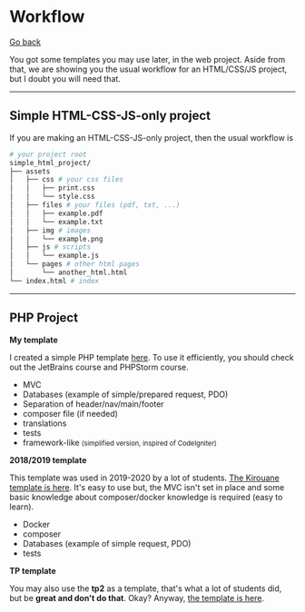 # Workflow

[Go back](..#starting-your-web-project)

You got some templates you may use later, in the web project. Aside from that, we are showing you the usual workflow for an HTML/CSS/JS project, but I doubt you will need that.

<hr class="sl">

## Simple HTML-CSS-JS-only project

If you are making an HTML-CSS-JS-only project, then the usual workflow is

```bash
# your project root
simple_html_project/
├── assets
│   ├── css # your css files
│   │   ├── print.css
│   │   └── style.css
│   ├── files # your files (pdf, txt, ...)
│   │   ├── example.pdf
│   │   └── example.txt
│   ├── img # images
│   │   └── example.png
│   ├── js # scripts
│   │   └── example.js
│   └── pages # other html pages
│       └── another_html.html
└── index.html # index
````

<hr class="sr">

## PHP Project

**My template**

I created a simple PHP template [here](https://github.com/memorize-code/web-project-template). To use it efficiently, you should check out the JetBrains course and PHPStorm course. 

* MVC
* Databases (example of simple/prepared request, PDO)
* Separation of header/nav/main/footer
* composer file (if needed)
* translations
* tests
* framework-like <small>(simplified version, inspired of CodeIgniter)</small>

**2018/2019 template**

This template was used in 2019-2020 by a lot of students. [The Kirouane template is here](https://github.com/Kirouane/ensiie-project). It's easy to use but, the MVC isn't set in place and some basic knowledge about composer/docker knowledge is required (easy to learn).

* Docker
* composer
* Databases (example of simple request, PDO)
* tests

**TP template**

You may also use the **tp2** as a template, that's what a lot of students did, but be **great and don't do that**. Okay? Anyway, [the template is here](https://github.com/memorize-code/memorize-references/raw/main/special/web/template-tp.zip).